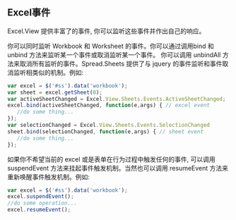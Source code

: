 ## Excel事件
Excel.View 提供丰富了的事件, 你可以监听这些事件并作出自己的响应。

你可以同时监听 Workbook 和 Worksheet 的事件。你可以通过调用bind 和 unbind 方法来监听某一个事件或取消监听某一个事件。 你可以调用 unbindAll 方法来取消所有监听的事件。Spread.Sheets 提供了与 jquery 的事件监听和事件取消监听相类似的机制。例如:
```JavaScript
var excel = $('#ss').data('workbook');
var sheet = excel.getSheet(0);
var activeSheetChanged = Excel.View.Sheets.Events.ActiveSheetChanged;
excel.bind(activeSheetChanged, function(e,args) { // excel event
   //do some thing...
});
var selectionChanged = Excel.View.Sheets.Events.SelectionChanged
sheet.bind(selectionChanged, function(e,args) { // sheet event
   //do some thing...
});
```

如果你不希望当前的 excel 或是表单在行为过程中触发任何的事件, 可以调用 suspendEvent 方法来挂起事件触发机制。当然也可以调用 resumeEvent 方法来重新唤醒事件触发机制。例如:
```JavaScript
var excel = $('#ss').data('workbook');
excel.suspendEvent();
//do some operation...
excel.resumeEvent();
```